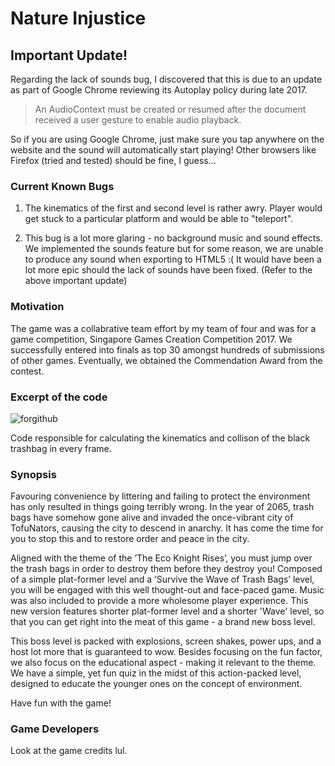 # Nature Injustice

## Important Update!

Regarding the lack of sounds bug, I discovered that this is due to an update as part of Google Chrome reviewing its Autoplay policy during late 2017.

<blockquote>
  An AudioContext must be created or resumed after the document received a user gesture to enable audio playback.
  </blockquote>
  
So if you are using Google Chrome, just make sure you tap anywhere on the website and the sound will automatically start playing!
Other browsers like Firefox (tried and tested) should be fine, I guess...

### Current Known Bugs

1. The kinematics of the first and second level is rather awry. Player would get stuck to a particular platform and would be able to "teleport".

2. This bug is a lot more glaring - no background music and sound effects. We implemented the sounds feature but for some reason, we are unable to produce any sound when exporting to HTML5 :( It would have been a lot more epic should the lack of sounds have been fixed. (Refer to the above important update)

### Motivation

The game was a collabrative team effort by my team of four and was for a game competition, Singapore Games Creation Competition 2017. We successfully entered into finals as top 30 amongst hundreds of submissions of other games. Eventually, we obtained the Commendation Award from the contest.

### Excerpt of the code

![forgithub](https://user-images.githubusercontent.com/19306879/39660591-d2210224-5074-11e8-8ed9-46cce1dbb38d.PNG)

Code responsible for calculating the kinematics and collison of the black trashbag in every frame. 

### Synopsis

Favouring convenience by littering and failing to protect the environment has only resulted in things going terribly wrong. In the year of 2065, trash bags have somehow gone alive and invaded the once-vibrant city of TofuNators, causing the city to descend in anarchy. It has come the time for you to stop this and to restore order and peace in the city.

Aligned with the theme of the ’The Eco Knight Rises’, you must jump over the trash bags in order to destroy them before they destroy you! Composed of a simple plat-former level and a ’Survive the Wave of Trash Bags’ level, you will be engaged with this well thought-out and face-paced game. Music was also included to provide a more wholesome player experience. This new version features shorter plat-former level and a shorter 'Wave' level, so that you can get right into the meat of this game - a brand new boss level.

This boss level is packed with explosions, screen shakes, power ups, and a host lot more that is guaranteed to wow. Besides focusing on the fun factor, we also focus on the educational aspect - making it relevant to the theme. We have a simple, yet fun quiz in the midst of this action-packed level, designed to educate the younger ones on the concept of environment.

Have fun with the game!

### Game Developers

Look at the game credits lul.
